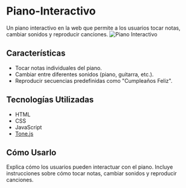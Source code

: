 # Piano-Interactivo
Un piano interactivo en la web que permite a los usuarios tocar notas, cambiar sonidos y reproducir canciones.
![Piano Interactivo](images/piano.png)


## Características
- Tocar notas individuales del piano.
- Cambiar entre diferentes sonidos (piano, guitarra, etc.).
- Reproducir secuencias predefinidas como "Cumpleaños Feliz".

## Tecnologías Utilizadas
- HTML
- CSS
- JavaScript
- [Tone.js](https://tonejs.github.io/)

## Cómo Usarlo
Explica cómo los usuarios pueden interactuar con el piano. Incluye instrucciones sobre cómo tocar notas, cambiar sonidos y reproducir canciones.

